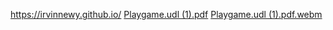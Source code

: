 https://irvinnewy.github.io/
[Playgame.udl (1).pdf](https://github.com/IrvinNewy/IrvinNewy.github.io/files/14625196/Playgame.udl.1.pdf)
[Playgame.udl (1).pdf.webm](https://github.com/IrvinNewy/IrvinNewy.github.io/assets/163601819/b2ece3a8-ea68-45c7-bdae-18ff01ca885a)
